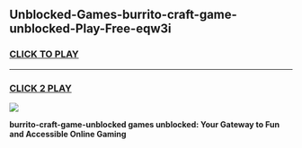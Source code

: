 
## Unblocked-Games-burrito-craft-game-unblocked-Play-Free-eqw3i
<h3>
<a href="https://premium76.site?title=burrito-craft-game-unblocked&ref=18A1">CLICK TO PLAY</a></h3>
<hr>

<h3>
<a href="https://premium76.site?title=burrito-craft-game-unblocked&ref=18A1">CLICK 2 PLAY</a>
  
</h3>

<a href="https://premium76.site?title=burrito-craft-game-unblocked&ref=18A1"><img src="https://clearcache.store/games.png"></a>


**burrito-craft-game-unblocked games unblocked: Your Gateway to Fun and Accessible Online Gaming**
